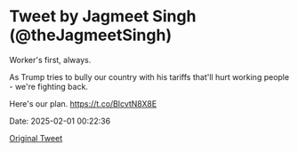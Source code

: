 # Tweet by Jagmeet Singh (@theJagmeetSingh)

Worker's first, always.

As Trump tries to bully our country with his tariffs that'll hurt working people - we're fighting back.

Here's our plan. https://t.co/BlcvtN8X8E

Date: 2025-02-01 00:22:36

[Original Tweet](https://x.com/theJagmeetSingh/status/1885483856918204871)
